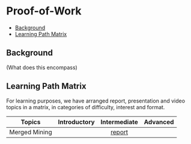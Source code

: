 # Proof-of-Work 

- [Background](#background)
- [Learning Path Matrix](#learning-path-matrix)

## Background

(What does this encompass)

## Learning Path Matrix 

For learning purposes, we have arranged report, presentation and video topics in a matrix, in categories of difficulty, interest and format.

| Topics        | Introductory |                Intermediate                | Advanced |
| ------------- | :----------: | :----------------------------------------: | :------: |
| Merged Mining |              | [report](./merged-mining/merged-mining.md) |          |
